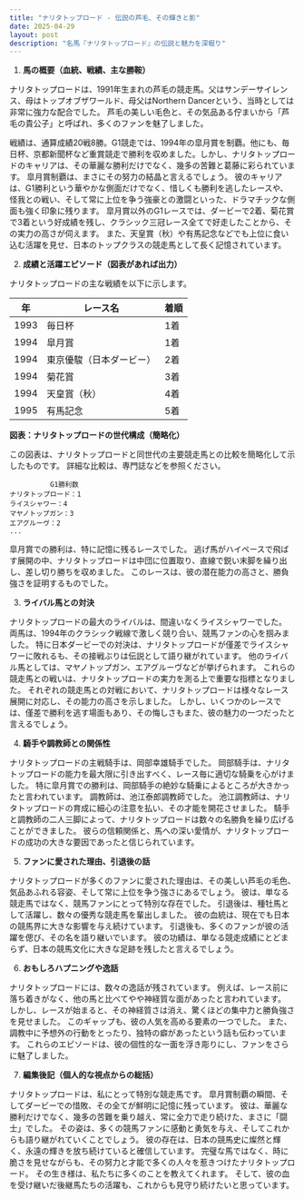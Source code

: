```yaml
---
title: "ナリタトップロード - 伝説の芦毛、その輝きと影"
date: 2025-04-29
layout: post
description: "名馬『ナリタトップロード』の伝説と魅力を深堀り"
---
```


1. **馬の概要（血統、戦績、主な勝鞍）**

ナリタトップロードは、1991年生まれの芦毛の競走馬。父はサンデーサイレンス、母はトップオブザワールド、母父はNorthern Dancerという、当時としては非常に強力な配合でした。  芦毛の美しい毛色と、その気品ある佇まいから「芦毛の貴公子」と呼ばれ、多くのファンを魅了しました。

戦績は、通算成績20戦8勝。G1競走では、1994年の皐月賞を制覇。他にも、毎日杯、京都新聞杯など重賞競走で勝利を収めました。しかし、ナリタトップロードのキャリアは、その華麗な勝利だけでなく、幾多の苦難と葛藤に彩られています。  皐月賞制覇は、まさにその努力の結晶と言えるでしょう。 彼のキャリアは、G1勝利という華やかな側面だけでなく、惜しくも勝利を逃したレースや、怪我との戦い、そして常に上位を争う強豪との激闘といった、ドラマチックな側面も強く印象に残ります。  皐月賞以外のG1レースでは、ダービーで2着、菊花賞で3着という好成績を残し、クラシック三冠レース全てで好走したことから、その実力の高さが伺えます。  また、天皇賞（秋）や有馬記念などでも上位に食い込む活躍を見せ、日本のトップクラスの競走馬として長く記憶されています。


2. **成績と活躍エピソード（図表があれば出力）**

ナリタトップロードの主な戦績を以下に示します。

| 年 | レース名          | 着順 |
|----|-----------------|-----|
| 1993 | 毎日杯            | 1着 |
| 1994 | 皐月賞            | 1着 |
| 1994 | 東京優駿（日本ダービー）| 2着 |
| 1994 | 菊花賞            | 3着 |
| 1994 | 天皇賞（秋）      | 4着 |
| 1995 | 有馬記念          | 5着 |


**図表：ナリタトップロードの世代構成（簡略化）**

この図表は、ナリタトップロードと同世代の主要競走馬との比較を簡略化して示したものです。  詳細な比較は、専門誌などを参照ください。

```
          G1勝利数
ナリタトップロード：1
ライスシャワー：4
マヤノトップガン：3
エアグルーヴ：2
...
```

皐月賞での勝利は、特に記憶に残るレースでした。  逃げ馬がハイペースで飛ばす展開の中、ナリタトップロードは中団に位置取り、直線で鋭い末脚を繰り出し、差し切り勝ちを収めました。  このレースは、彼の潜在能力の高さと、勝負強さを証明するものでした。


3. **ライバル馬との対決**

ナリタトップロードの最大のライバルは、間違いなくライスシャワーでした。  両馬は、1994年のクラシック戦線で激しく競り合い、競馬ファンの心を掴みました。  特に日本ダービーでの対決は、ナリタトップロードが僅差でライスシャワーに敗れるも、その接戦ぶりは伝説として語り継がれています。  他のライバル馬としては、マヤノトップガン、エアグルーヴなどが挙げられます。  これらの競走馬との戦いは、ナリタトップロードの実力を測る上で重要な指標となりました。  それぞれの競走馬との対戦において、ナリタトップロードは様々なレース展開に対応し、その能力の高さを示しました。  しかし、いくつかのレースでは、僅差で勝利を逃す場面もあり、その悔しさもまた、彼の魅力の一つだったと言えるでしょう。


4. **騎手や調教師との関係性**

ナリタトップロードの主戦騎手は、岡部幸雄騎手でした。  岡部騎手は、ナリタトップロードの能力を最大限に引き出すべく、レース毎に適切な騎乗を心がけました。  特に皐月賞での勝利は、岡部騎手の絶妙な騎乗によるところが大きかったと言われています。  調教師は、池江泰郎調教師でした。  池江調教師は、ナリタトップロードの育成に細心の注意を払い、その才能を開花させました。  騎手と調教師の二人三脚によって、ナリタトップロードは数々の名勝負を繰り広げることができました。  彼らの信頼関係と、馬への深い愛情が、ナリタトップロードの成功の大きな要因であったと信じられています。


5. **ファンに愛された理由、引退後の話**

ナリタトップロードが多くのファンに愛された理由は、その美しい芦毛の毛色、気品あふれる容姿、そして常に上位を争う強さにあるでしょう。  彼は、単なる競走馬ではなく、競馬ファンにとって特別な存在でした。  引退後は、種牡馬として活躍し、数々の優秀な競走馬を輩出しました。  彼の血統は、現在でも日本の競馬界に大きな影響を与え続けています。  引退後も、多くのファンが彼の活躍を偲び、その名を語り継いでいます。  彼の功績は、単なる競走成績にとどまらず、日本の競馬文化に大きな足跡を残したと言えるでしょう。


6. **おもしろハプニングや逸話**

ナリタトップロードには、数々の逸話が残されています。  例えば、レース前に落ち着きがなく、他の馬と比べてやや神経質な面があったと言われています。  しかし、レースが始まると、その神経質さは消え、驚くほどの集中力と勝負強さを見せました。  このギャップも、彼の人気を高める要素の一つでした。 また、調教中に予想外の行動をとったり、独特の癖があったという話も伝わっています。 これらのエピソードは、彼の個性的な一面を浮き彫りにし、ファンをさらに魅了しました。


7. **編集後記（個人的な視点からの総括）**

ナリタトップロードは、私にとって特別な競走馬です。  皐月賞制覇の瞬間、そしてダービーでの惜敗、その全てが鮮明に記憶に残っています。  彼は、華麗な勝利だけでなく、幾多の苦難を乗り越え、常に全力で走り続けた、まさに「闘士」でした。  その姿は、多くの競馬ファンに感動と勇気を与え、そしてこれからも語り継がれていくことでしょう。  彼の存在は、日本の競馬史に燦然と輝く、永遠の輝きを放ち続けていると確信しています。  完璧な馬ではなく、時に脆さを見せながらも、その努力と才能で多くの人々を惹きつけたナリタトップロード。  その生き様は、私たちに多くのことを教えてくれます。  そして、彼の血を受け継いだ後継馬たちの活躍も、これからも見守り続けたいと思っています。
